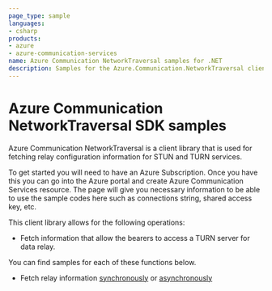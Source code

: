 ```yaml
---
page_type: sample
languages:
- csharp
products:
- azure
- azure-communication-services
name: Azure Communication NetworkTraversal samples for .NET
description: Samples for the Azure.Communication.NetworkTraversal client library
---
```


# Azure Communication NetworkTraversal SDK samples

Azure Communication NetworkTraversal is a client library that is used for fetching relay configuration information for STUN and TURN services.

To get started you will need to have an Azure Subscription. Once you have this you can go into the Azure portal and create Azure Communication Services resource. The page will give you necessary information to be able to use the sample codes here such as connections string, shared access key, etc.

This client library allows for the following operations:
 - Fetch information that allow the bearers to access a TURN server for data relay.

 You can find samples for each of these functions below.
 - Fetch relay information [synchronously][sample_relay] or [asynchronously][sample_relay_async]

<!-- LINKS -->
[sample_relay]: https://github.com/Azure/azure-sdk-for-net/tree/main/sdk/communication/Azure.Communication.NetworkTraversal/samples/Sample1_CommunicationRelayClient.md
[sample_relay_async]: https://github.com/Azure/azure-sdk-for-net/tree/main/sdk/communication/Azure.Communication.NetworkTraversal/samples/Sample1_CommunicationRelayClientAsync.md

